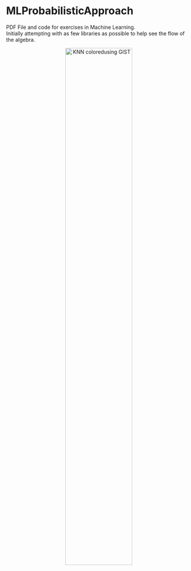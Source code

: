 # MLProbabilisticApproach
PDF File and code for exercises in Machine Learning. </br>
Initially attempting with as few libraries as possible to help see the flow of the algebra.


<p align="center"><img src="https://raw.githubusercontent.com/jbrdge/ML_using_probability/KNN_GISTplot.png" alt="KNN coloredusing GIST" width="60%"></p>
